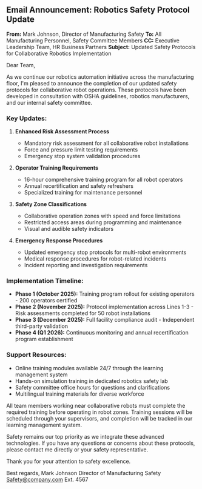 ## Email Announcement: Robotics Safety Protocol Update

**From:** Mark Johnson, Director of Manufacturing Safety
**To:** All Manufacturing Personnel, Safety Committee Members
**CC:** Executive Leadership Team, HR Business Partners
**Subject:** Updated Safety Protocols for Collaborative Robotics Implementation

Dear Team,

As we continue our robotics automation initiative across the manufacturing floor, I'm pleased to announce the completion of our updated safety protocols for collaborative robot operations. These protocols have been developed in consultation with OSHA guidelines, robotics manufacturers, and our internal safety committee.

### Key Updates:

1. **Enhanced Risk Assessment Process**
   - Mandatory risk assessment for all collaborative robot installations
   - Force and pressure limit testing requirements
   - Emergency stop system validation procedures

2. **Operator Training Requirements**
   - 16-hour comprehensive training program for all robot operators
   - Annual recertification and safety refreshers
   - Specialized training for maintenance personnel

3. **Safety Zone Classifications**
   - Collaborative operation zones with speed and force limitations
   - Restricted access areas during programming and maintenance
   - Visual and audible safety indicators

4. **Emergency Response Procedures**
   - Updated emergency stop protocols for multi-robot environments
   - Medical response procedures for robot-related incidents
   - Incident reporting and investigation requirements

### Implementation Timeline:

- **Phase 1 (October 2025):** Training program rollout for existing operators - 200 operators certified
- **Phase 2 (November 2025):** Protocol implementation across Lines 1-3 - Risk assessments completed for 50 robot installations
- **Phase 3 (December 2025):** Full facility compliance audit - Independent third-party validation
- **Phase 4 (Q1 2026):** Continuous monitoring and annual recertification program establishment

### Support Resources:

- Online training modules available 24/7 through the learning management system
- Hands-on simulation training in dedicated robotics safety lab
- Safety committee office hours for questions and clarifications
- Multilingual training materials for diverse workforce

All team members working near collaborative robots must complete the required training before operating in robot zones. Training sessions will be scheduled through your supervisors, and completion will be tracked in our learning management system.

Safety remains our top priority as we integrate these advanced technologies. If you have any questions or concerns about these protocols, please contact me directly or your safety representative.

Thank you for your attention to safety excellence.

Best regards,
Mark Johnson
Director of Manufacturing Safety
Safety@company.com
Ext. 4567
